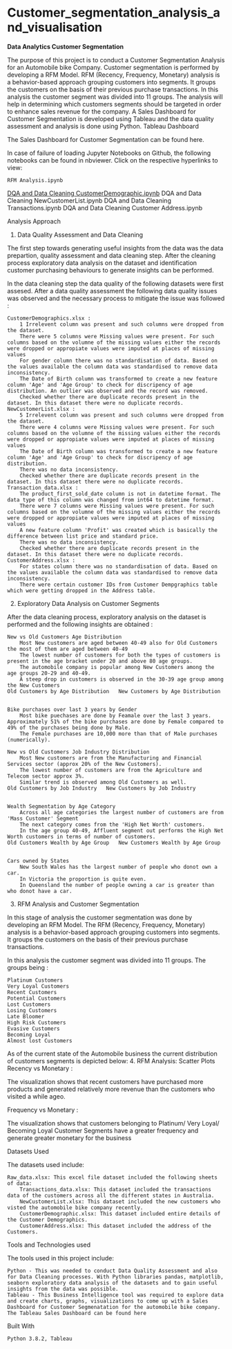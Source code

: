 # Customer_segmentation_analysis_and_visualisation
**Data Analytics Customer Segmentation**

The purpose of this project is to conduct a Customer Segmentation Analysis for an Automobile bike Company. Customer segmentation is performed by developing a RFM Model. RFM (Recency, Frequency, Monetary) analysis is a behavior-based approach grouping customers into segments. It groups the customers on the basis of their previous purchase transactions. In this analysis the customer segment was divided into 11 groups. The analysis will help in determining which customers segments should be targeted in order to enhance sales revenue for the company. A Sales Dashboard for Customer Segmentation is developed using Tableau and the data quality assessment and analysis is done using Python.
Tableau Dashboard

The Sales Dashboard for Customer Segmentation can be found here.


In case of failure of loading Jupyter Notebooks on Github, the following notebooks can be found in nbviewer. Click on the respective hyperlinks to view:

    RFM Analysis.ipynb
   [ DQA and Data Cleaning CustomerDemographic.ipynb]([https://github.com/MohammedSaudh/Customer_segmentation_analysis_and_visualisation/blob/main/customer_address_cleaning.ipynb])
    DQA and Data Cleaning NewCustomerList.ipynb
    DQA and Data Cleaning Transactions.ipynb
    DQA and Data Cleaning Customer Address.ipynb

Analysis Approach
1. Data Quality Assessment and Data Cleaning

The first step towards generating useful insights from the data was the data prepartion, quality assessment and data cleaning step. After the cleaning process exploratory data analysis on the dataset and identification customer purchasing behaviours to generate insights can be performed.

In the data cleaning step the data quality of the following datasets were first assesed. After a data quality assessment the following data quality issues was observed and the necessary process to mitigate the issue was followed :

    CustomerDemographics.xlsx :
        1 Irrelevent column was present and such columns were dropped from the dataset.
        There were 5 columns were Missing values were present. For such columns based on the volumne of the missing values either the records were dropped or appropiate values were imputed at places of missing values
        For gender column there was no standardisation of data. Based on the values available the column data was standardised to remove data inconsistency.
        The Date of Birth column was transformed to create a new feature column 'Age' and 'Age Group' to check for discripency of age distribution. An outlier was observed and the record was removed.
        Checked whether there are duplicate records present in the dataset. In this dataset there were no duplicate records.
    NewCustomerList.xlsx :
        5 Irrelevent column was present and such columns were dropped from the dataset.
        There were 4 columns were Missing values were present. For such columns based on the volumne of the missing values either the records were dropped or appropiate values were imputed at places of missing values
        The Date of Birth column was transformed to create a new feature column 'Age' and 'Age Group' to check for discripency of age distribution.
        There was no data inconsistency.
        Checked whether there are duplicate records present in the dataset. In this dataset there were no duplicate records.
    Transaction_data.xlsx :
        The product_first_sold_date column is not in datetime format. The data type of this column was changed from int64 to datetime format.
        There were 7 columns were Missing values were present. For such columns based on the volumne of the missing values either the records were dropped or appropiate values were imputed at places of missing values
        A new feature column 'Profit' was created which is basically the difference between list price and standard price.
        There was no data inconsistency.
        Checked whether there are duplicate records present in the dataset. In this dataset there were no duplicate records.
    CustomerAddress.xlsx :
        For states column there was no standardisation of data. Based on the values available the column data was standardised to remove data inconsistency.
        There were certain customer IDs from Customer Dempgraphics table which were getting dropped in the Address table.

2. Exploratory Data Analysis on Customer Segments

After the data cleaning process, exploratory analysis on the dataset is performed and the following insights are obtained :

    New vs Old Customers Age Distribution
        Most New customers are aged between 40-49 also for Old Customers the most of them are aged between 40-49
        The lowest number of customers for both the types of customers is present in the age bracket under 20 and above 80 age groups.
        The automobile company is popular among New Customers among the age groups 20-29 and 40-49.
        A steep drop in customers is observed in the 30-39 age group among the New Customers
    Old Customers by Age Distribution 	New Customers by Age Distribution
    	

    Bike purchases over last 3 years by Gender
        Most bike puechases are done by Feamale over the last 3 years. Approximately 51% of the bike purchases are done by Female compared to 49% of the purchases being done by Male.
        The Female purchases are 10,000 more than that of Male purchases (numerically).

    New vs Old Customers Job Industry Distribution
        Most New customers are from the Manufacturing and Financial Services sector (approx 20% of the New Customers).
        The lowest number of customers are from the Agriculture and Telecom sector approx 3%.
        Similar trend is observed among Old Customers as well.
    Old Customers by Job Industry 	New Customers by Job Industry
    	

    Wealth Segmentation by Age Category
        Across all age categories the largest number of customers are from 'Mass Customer' Segment
        The next category comes from the 'High Net Worth' customers.
        In the age group 40-49, Affluent segment out performs the High Net Worth customers in terms of number of customers.
    Old Customers Wealth by Age Group 	New Customers Wealth by Age Group
    	

    Cars owned by States
        New South Wales has the largest number of people who donot own a car.
        In Victoria the proportion is quite even.
        In Queensland the number of people owning a car is greater than who donot have a car.

3. RFM Analysis and Customer Segmentation

In this stage of analysis the customer segmentation was done by developing an RFM Model. The RFM (Recency, Frequency, Monetary) analysis is a behavior-based approach grouping customers into segments. It groups the customers on the basis of their previous purchase transactions.

In this analysis the customer segment was divided into 11 groups. The groups being :

    Platinum Customers
    Very Loyal Customers
    Recent Customers
    Potential Customers
    Lost Customers
    Losing Customers
    Late Bloomer
    High Risk Customers
    Evasive Customers
    Becoming Loyal
    Almost lost Customers

As of the current state of the Automobile business the current distribution of customers segments is depicted below:
4. RFM Analysis: Scatter Plots
Recency vs Monetary :

The visualization shows that recent customers have purchased more products and generated relatively more revenue than the customers who visited a while ageo.

Frequency vs Monetary :

The visualization shows that customers belonging to Platinum/ Very Loyal/ Becoming Loyal Customer Segments have a greater frequency and generate greater monetary for the business

Datasets Used

The datasets used include:

    Raw_data.xlsx: This excel file dataset included the following sheets of data:
        Transactions_data.xlsx: This dataset included the transactions data of the customers across all the different states in Australia.
        NewCustomerList.xlsx: This dataset included the new customers who visted the automobile bike company recently.
        CustomerDemographic.xlsx: This dataset included entire details of the Customer Demographics.
        CustomerAddress.xlsx: This dataset included the address of the Customers.

Tools and Technologies used

The tools used in this project include:

    Python - This was needed to conduct Data Quality Assessment and also for Data Cleaning processes. With Python libraries pandas, matplotlib, seaborn exploratory data analysis of the datasets and to gain useful insights from the data was possible.
    Tableau - This Business Intelligence tool was required to explore data and create charts, graphs, visualizations to come up with a Sales Dashboard for Customer Segmenatation for the automobile bike company. The Tableau Sales Dashboard can be found here

Built With

    Python 3.8.2, Tableau

